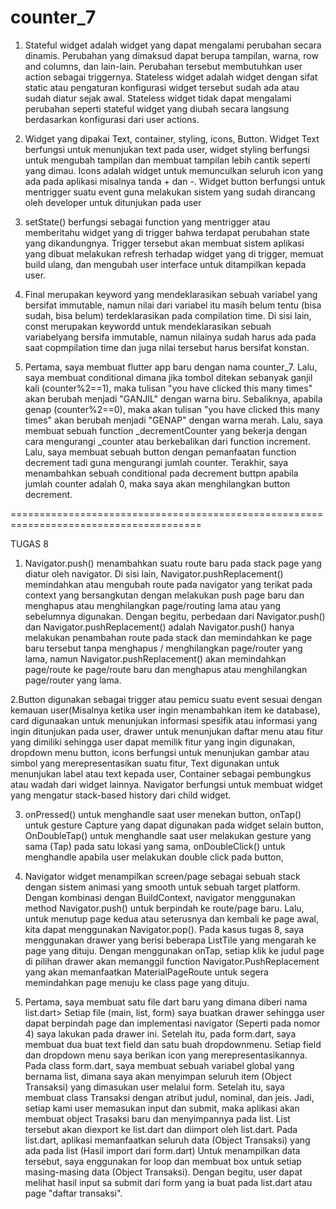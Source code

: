 # counter_7

1. Stateful widget adalah widget yang dapat mengalami perubahan secara dinamis. Perubahan yang dimaksud dapat berupa tampilan, warna, row and columns, dan lain-lain. Perubahan tersebut membutuhkan user action sebagai triggernya. Stateless widget adalah widget dengan sifat static atau pengaturan konfigurasi widget tersebut sudah ada atau sudah diatur sejak awal. Stateless widget tidak dapat mengalami perubahan seperti stateful widget yang diubah secara langsung berdasarkan konfigurasi dari user actions.

2. Widget yang dipakai Text, container, styling, icons, Button. Widget Text berfungsi untuk menunjukan text pada user, widget styling berfungsi untuk mengubah tampilan dan membuat tampilan lebih cantik seperti yang dimau. Icons adalah widget untuk memunculkan seluruh icon yang ada pada aplikasi misalnya tanda + dan -. Widget button berfungsi untuk mentrigger suatu event guna melakukan sistem yang sudah dirancang oleh developer untuk ditunjukan pada user

3. setState() berfungsi sebagai function yang mentrigger atau memberitahu widget yang di trigger bahwa terdapat perubahan state yang dikandungnya. Trigger tersebut akan membuat sistem aplikasi yang dibuat melakukan refresh terhadap widget yang di trigger, memuat build ulang, dan mengubah user interface untuk ditampilkan kepada user.

4. Final merupakan keyword yang mendeklarasikan sebuah variabel yang bersifat immutable, namun nilai dari variabel itu masih belum tentu (bisa sudah, bisa belum) terdeklarasikan pada compilation time. Di sisi lain, const merupakan keywordd untuk mendeklarasikan sebuah variabelyang bersifa immutable, namun nilainya sudah harus ada pada saat copmpilation time dan juga nilai tersebut harus bersifat konstan.

5. Pertama, saya membuat flutter app baru dengan nama counter_7. Lalu, saya membuat conditional dimana jika tombol ditekan sebanyak ganjil kali (counter%2==1), maka tulisan "you have clicked this many times" akan berubah menjadi "GANJIL" dengan warna biru. Sebaliknya, apabila genap (counter%2==0), maka akan tulisan "you have clicked this many times" akan berubah menjadi "GENAP" dengan warna merah. Lalu, saya membuat sebuah function _decrementCounter yang bekerja dengan cara mengurangi _counter atau berkebalikan dari function increment. Lalu, saya membuat sebuah button dengan pemanfaatan function decrement tadi guna mengurangi jumlah counter. Terakhir, saya menambahkan sebuah conditional pada decrement buttpn apabila jumlah counter adalah 0, maka saya akan menghilangkan button decrement.



=======================================================================================

TUGAS 8
1. Navigator.push() menambahkan suatu route baru pada stack page yang diatur oleh navigator. Di sisi lain, Navigator.pushReplacement() memindahkan atau mengubah route pada navigator yang terikat pada context yang bersangkutan dengan melakukan push page baru dan menghapus atau menghilangkan page/routing lama atau yang sebelumnya digunakan. Dengan begitu, perbedaan dari Navigator.push() dan Navigator.pushReplacement() adalah Navigator.push() hanya melakukan penambahan route pada stack dan memindahkan ke page baru tersebut tanpa menghapus / menghilangkan page/router yang lama, namun Navigator.pushReplacement() akan memindahkan page/route ke page/route baru dan menghapus atau menghilangkan page/router yang lama.

2.Button digunakan sebagai trigger atau pemicu suatu event sesuai dengan kemauan user(Misalnya ketika user ingin menambahkan item ke database), card digunaakan untuk menunjukan informasi spesifik atau informasi yang ingin ditunjukan pada user, drawer untuk menunjukan daftar menu atau fitur yang dimiliki sehingga user dapat memilik fitur yang ingin digunakan, dropdown menu button, icons berfungsi untuk menunjukan gambar atau simbol yang merepresentasikan suatu fitur, Text digunakan untuk menunjukan label atau text kepada user, Container sebagai pembungkus atau wadah dari widget lainnya. Navigator berfungsi untuk membuat widget yang mengatur stack-based history dari child widget.

3. onPressed() untuk menghandle saat user menekan button, onTap() untuk gesture Capture yang dapat digunakan pada widget selain button, OnDoubleTap() untuk menghandle saat user melakukan gesture yang sama (Tap) pada satu lokasi yang sama, onDoubleClick() untuk menghandle apabila user melakukan double click pada button, 

4. Navigator widget menampilkan screen/page sebagai sebuah stack dengan sistem animasi yang smooth untuk sebuah target platform. Dengan kombinasi dengan BuildContext, navigator menggunakan method Navigator.push() untuk berpindah ke route/page baru. Lalu, untuk menutup page kedua atau seterusnya dan kembali ke page awal, kita dapat menggunakan Navigator.pop(). Pada kasus tugas 8, saya menggunakan drawer yang berisi beberapa ListTile yang mengarah ke page yang dituju. Dengan menggunakan onTap, setiap klik ke judul page di pilihan drawer akan memanggil function Navigator.PushReplacement yang akan memanfaatkan MaterialPageRoute untuk segera memindahkan page menuju ke class page yang dituju.

5. Pertama, saya membuat satu file dart baru yang dimana diberi nama list.dart> Setiap file (main, list, form) saya buatkan drawer sehingga user dapat berpindah page dan implementasi navigator (Seperti pada nomor 4) saya lakukan pada drawer ini. Setelah itu, pada form.dart, saya membuat dua buat text field dan satu buah dropdownmenu. Setiap field dan dropdown menu saya berikan icon yang merepresentasikannya. Pada class form.dart, saya membuat sebuah variabel global yang bernama list, dimana saya akan menyimpan seluruh item (Object Transaksi) yang dimasukan user melalui form. Setelah itu, saya membuat class Transaksi dengan atribut judul, nominal, dan jeis. Jadi, setiap kami user memasukan input dan submit, maka aplikasi akan membuat object Trasaksi baru dan menyimpannya pada list. List tersebut akan diexport ke list.dart dan diimport oleh list.dart. Pada list.dart, aplikasi memanfaatkan seluruh data (Object Transaksi) yang ada pada list (Hasil import dari form.dart) Untuk menampilkan data tersebut, saya enggunakan for loop dan membuat box untuk setiap masing-masing data (Object Transaksi). Dengan begitu, user dapat melihat hasil input sa submit dari form yang ia buat pada list.dart atau page "daftar transaksi".